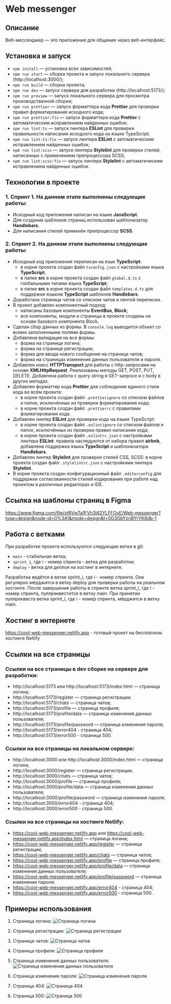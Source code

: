 # Web messenger

## Описание

Веб-мессенджер — это приложение для общения через веб-интерфейс.

## Установка и запуск

- `npm install` — установка всех зависимостей;
- `npm run start` — сборка проекта и запуск локального сервера (http://localhost:3000/);
- `npm run build` — сборка проекта;
- `npm run dev` — запуск сервера для разработки (http://localhost:5173/);
- `npm run preview` — запуск локального сервера для просмотра производственной сборки;
- `npm run prettier` — запуск форматтера кода **Prettier** для проверки правил форматирования исходного кода;
- `npm run prettier:fix` — запуск форматтера кода **Prettier** с автоматическим исправлением найденных ошибок;
- `npm run lint:ts` — запуск линтера **ESLint** для проверки правильности написания исходного кода на языке TypeScript;
- `npm run lint:ts:fix` — запуск линтера **ESLint** с автоматическим исправлением найденных ошибок;
- `npm run lint:scss` — запуск линтера **Stylelint** для проверки стилей, написанных с применением препроцессора SCSS;
- `npm run lint:scss:fix` — запуск линтера **Stylelint** с автоматическим исправлением найденных ошибок.

## Технологии в проекте

### 1. **Спринт 1**. На данном этапе выполнены следующие работы:
  * Исходный код приложения написан на языке **JavaScript**.
  * Для создания шаблонов страниц использован шаблонизатор **Handlebars**.
  * Для написания стилей применён препроцессор **SCSS**.
### 2. **Спринт 2**. На данном этапе выполнены следующие работы:
  * Исходный код приложения переписан на язык **TypeScript**:
    - в корне проекта создан файл `tsconfig.json` с настройками языка **TypeScript**;
    - в папке **src** в корне проекта создан файл `global.d.ts` с глобальными типами языка **TypeScript**;
    - в папке **src** в корне проекта создан файл `templates.d.ts` для поддержки языком **TypeScript** шаблонов **Handlebars**.
  * Доработана страница чатов со списком чатов и лентой переписки.
  * В проект добавлен компонентный подход:
    - написаны базовые компоненты **EventBus**, **Block**;
    - все компоненты, модули и страницы в проекте созданы на основе базового компонента Block.
  * Сделан сбор данных из формы. В `console.log` выводится объект со всеми заполненными полями формы.
  * Добавлена валидация на все формы:
    - форма на странице логина;
    - форма на странице регистрации;
    - форма для ввода нового сообщения на странице чатов;
    - форма на страницах изменения данных пользователя и пароля.
  * Добавлен класс **HTTPTransport** для работы с http-запросами на основе **XMLHttpRequest**. Реализованы методы GET, POST, PUT, DELETE. Добавлена работа с query string в GET-запросе и с body в других методах.
  * Добавлен форматтер кода **Prettier** для соблюдения единого стиля кода во всём проекте:
    - в корне проекта создан файл `.prettierignore` со списком файлов и папок, исключённых из проверки форматирования кода;
    - в корне проекта создан файл `.prettierrc` с правилами форматирования кода.
  * Добавлен линтер **ESLint** для проверки кода на языке TypeScript:
    - в корне проекта создан файл `.eslintignore` со списком файлов и папок, исключённых из проверки правил написания кода;
    - в корне проекта создан файл `.eslintrc.json` с настройками линтера **ESLint**: правила наследуются от набора правил **airbnb**, добавлена поддержка языка **TypeScript** и шаблонизатора **Handlebars**.
  * Добавлен линтер **Stylelint** для проверки стилей CSS, SCSS: в корне проекта создан файл `.stylelintrc.json` с настройками линтера **Stylelint**.
  * В корне проекта создан конфигурационный файл `.editorconfig` для поддержки согласованности стилей кодирования при работе над проектом в различных редакторах и IDE.

## Ссылка на шаблоны страниц в Figma

https://www.figma.com/file/ztRVwTa1FVh3I42YLFFOyE/Web-messenger?type=design&node-id=0%3A1&mode=design&t=0G3GbYznBYrYK8db-1

## Работа с ветками

При разработке проекта используются следующие ветки в git:

- `main` - стабильная ветка;
- `sprint_i`, где i - номер спринта - ветка для разработки;
- `deploy` - ветка для деплоя на хостинг в интернете.

Разработка ведётся в ветке sprint_i, где i - номер спринта. Она регулярно мёрджится в ветку deploy для проверки работы на реальном хостинге. После завершения работы в спринте ветка sprint_i, где i - номер спринта, пуллреквестится в ветку main. При принятии пуллреквеста ветка sprint_i, где i - номер спринта, мёрджится в ветку main.

## Хостинг в интернете

https://cool-web-messenger.netlify.app - готовый проект на бесплатном хостинге Netlify

## Ссылки на все страницы

### Ссылки на все страницы в dev сборке на сервере для разработки:

- http://localhost:5173 или http://localhost:5173/index.html — страница логина;
- http://localhost:5173/register — страница регистрации;
- http://localhost:5173/chats — страница чатов;
- http://localhost:5173/profile — страница профиля;
- http://localhost:5173/profile/data — страница изменения данных пользователя;
- http://localhost:5173/profile/password — страница изменения пароля;
- http://localhost:5173/error404 - страница 404;
- http://localhost:5173/error500 - страница 500.

### Ссылки на все страницы на локальном сервере:

- http://localhost:3000 или http://localhost:3000/index.html — страница логина;
- http://localhost:3000/register — страница регистрации;
- http://localhost:3000/chats — страница чатов;
- http://localhost:3000/profile — страница профиля;
- http://localhost:3000/profile/data — страница изменения данных пользователя;
- http://localhost:3000/profile/password — страница изменения пароля;
- http://localhost:3000/error404 - страница 404;
- http://localhost:3000/error500 - страница 500.

### Ссылки на все страницы на хостинге Netlify:

- https://cool-web-messenger.netlify.app или https://cool-web-messenger.netlify.app/index.html — страница логина;
- https://cool-web-messenger.netlify.app/register — страница регистрации;
- https://cool-web-messenger.netlify.app/chats — страница чатов;
- https://cool-web-messenger.netlify.app/profile — страница профиля;
- https://cool-web-messenger.netlify.app/profile/data — страница изменения данных пользователя;
- https://cool-web-messenger.netlify.app/profile/password — страница изменения пароля;
- https://cool-web-messenger.netlify.app/error404 - страница 404;
- https://cool-web-messenger.netlify.app/error500 - страница 500.

## **Примеры использования**

1. Страница логина:
   ![Страница логина](./docs/login-page.png)

2. Страница регистрации:
   ![Страница регистрации](./docs/register-page.png)

3. Страница чатов:
   ![Страница чатов](./docs/chats-page.png)

4. Страница профиля:
   ![Страница профиля](./docs/profile-page.png)

5. Страница изменения данных пользователя:
   ![Страница изменения данных пользователя](./docs/profile-data-page.png)

6. Страница изменения пароля:
   ![Страница изменения пароля](./docs/profile-password-page.png)

7. Страница 404:
   ![Страница 404](./docs/error404-page.png)

8. Страница 500:
   ![Страница 500](./docs/error500-page.png)
